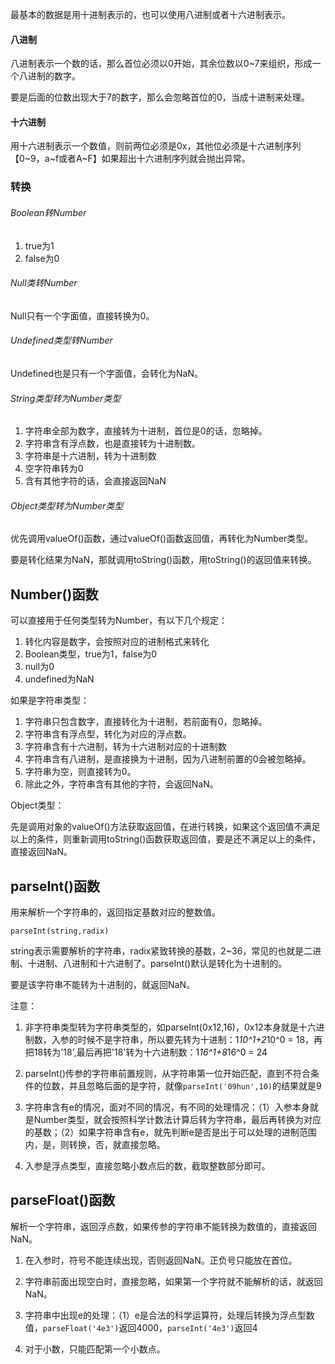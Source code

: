 <!--
 * @Author: yongyuan253015@gmail.com
 * @Date: 2021-12-06 22:16:07
 * @LastEditors: Please set LastEditors
 * @LastEditTime: 2021-12-12 22:15:39
 * @Description: 文件描述
-->
最基本的数据是用十进制表示的，也可以使用八进制或者十六进制表示。

#### 八进制

八进制表示一个数的话，那么首位必须以0开始，其余位数以0~7来组织，形成一个八进制的数字。

要是后面的位数出现大于7的数字，那么会忽略首位的0，当成十进制来处理。


#### 十六进制

用十六进制表示一个数值，则前两位必须是0x，其他位必须是十六进制序列【0~9，a~f或者A~F】如果超出十六进制序列就会抛出异常。

### 转换

###### Boolean转Number

1. true为1
2. false为0

######  Null类转Number

Null只有一个字面值，直接转换为0。

###### Undefined类型转Number
Undefined也是只有一个字面值，会转化为NaN。

######  String类型转为Number类型
1. 字符串全部为数字，直接转为十进制，首位是0的话，忽略掉。
2. 字符串含有浮点数，也是直接转为十进制数。
3. 字符串是十六进制，转为十进制数
4. 空字符串转为0
5. 含有其他字符的话，会直接返回NaN


######  Object类型转为Number类型

优先调用valueOf()函数，通过valueOf()函数返回值，再转化为Number类型。

要是转化结果为NaN，那就调用toString()函数，用toString()的返回值来转换。

## Number()函数

可以直接用于任何类型转为Number，有以下几个规定：
1. 转化内容是数字，会按照对应的进制格式来转化
2. Boolean类型，true为1，false为0
3. null为0
4. undefined为NaN

如果是字符串类型：
1. 字符串只包含数字，直接转化为十进制，若前面有0，忽略掉。
2. 字符串含有浮点型，转化为对应的浮点数。
3. 字符串含有十六进制，转为十六进制对应的十进制数
4. 字符串含有八进制，是直接换为十进制，因为八进制前置的0会被忽略掉。
5. 字符串为空，则直接转为0。
6. 除此之外，字符串含有其他的字符，会返回NaN。

Object类型：

先是调用对象的valueOf()方法获取返回值，在进行转换，如果这个返回值不满足以上的条件，则重新调用toString()函数获取返回值，要是还不满足以上的条件，直接返回NaN。



## parseInt()函数
用来解析一个字符串的，返回指定基数对应的整数值。

`parseInt(string,radix)`

string表示需要解析的字符串，radix紧致转换的基数，2~36，常见的也就是二进制、十进制、八进制和十六进制了。parseInt()默认是转化为十进制的。

要是该字符串不能转为十进制的，就返回NaN。

注意：
1. 非字符串类型转为字符串类型的，如parseInt(0x12,16)，0x12本身就是十六进制数，入参的时候不是字符串，所以要先转为十进制：1*10^1+2*10^0 = 18，再把18转为'18',最后再把'18'转为十六进制数：1*16^1+8*16^0 = 24

2. parseInt()传参的字符串前置规则，从字符串第一位开始匹配，直到不符合条件的位数，并且忽略后面的是字符，就像`parseInt('09hun',10)`的结果就是9

3. 字符串含有e的情况，面对不同的情况，有不同的处理情况：（1）入参本身就是Number类型，就会按照科学计数法计算后转为字符串，最后再转换为对应的基数；（2）如果字符串含有e，就先判断e是否是出于可以处理的进制范围内，是，则转换，否，就直接忽略。

4. 入参是浮点类型，直接忽略小数点后的数，截取整数部分即可。


## parseFloat()函数

解析一个字符串，返回浮点数，如果传参的字符串不能转换为数值的，直接返回NaN。

1. 在入参时，符号不能连续出现，否则返回NaN。正负号只能放在首位。
2. 字符串前面出现空白时，直接忽略，如果第一个字符就不能解析的话，就返回NaN。
3. 字符串中出现e的处理：（1）e是合法的科学运算符，处理后转换为浮点型数值，`parseFloat('4e3')`返回4000，`parseInt('4e3')`返回4

4. 对于小数，只能匹配第一个小数点。


